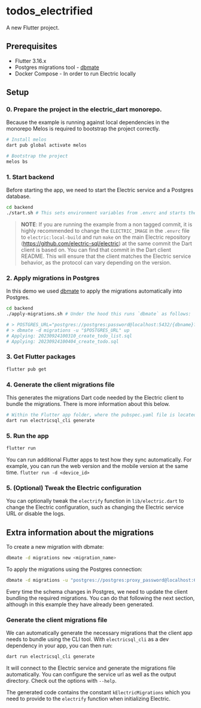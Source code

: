 # todos_electrified

A new Flutter project.

## Prerequisites

* Flutter 3.16.x
* Postgres migrations tool - [dbmate](https://github.com/amacneil/dbmate/releases)
* Docker Compose - In order to run Electric locally


## Setup

### 0. Prepare the project in the electric_dart monorepo.

Because the example is running against local dependencies in the monorepo Melos is required to bootstrap the project correctly.

```sh
# Install melos
dart pub global activate melos

# Bootstrap the project
melos bs
```

### 1. Start backend

Before starting the app, we need to start the Electric service and a Postgres database.


```sh
cd backend
./start.sh # This sets environment variables from .envrc and starts the docker-compose
```

> **NOTE**: If you are running the example from a non tagged commit, it is highly recommended to change the `ELECTRIC_IMAGE` in the `.envrc` file to `electric:local-build` and run `make` on the main Electric repository (https://github.com/electric-sql/electric) at the same commit the Dart client is based on. You can find that commit in the Dart client README. This will ensure that the client matches the Electric service behavior, as the protocol can vary depending on the version.

### 2. Apply migrations in Postgres

In this demo we used [dbmate](https://github.com/amacneil/dbmate) to apply the migrations automatically into Postgres.

```sh
cd backend
./apply-migrations.sh # Under the hood this runs `dbmate` as follows:

# > POSTGRES_URL="postgres://postgres:password@localhost:5432/{dbname}?sslmode=disable"
# > dbmate -d migrations -u "$POSTGRES_URL" up
# Applying: 20230924100310_create_todo_list.sql
# Applying: 20230924100404_create_todo.sql
```

### 3. Get Flutter packages
    
```sh
flutter pub get
```

### 4. Generate the client migrations file

This generates the migrations Dart code needed by the Electric client to bundle the migrations. There is more information about this below.

```sh
# Within the Flutter app folder, where the pubspec.yaml file is located.
dart run electricsql_cli generate
```

### 5. Run the app

```sh
flutter run
```

You can run additional Flutter apps to test how they sync automatically. For example, you can run the web version and the mobile version at the same time. `flutter run -d <device_id>`

### 5. (Optional) Tweak the Electric configuration

You can optionally tweak the `electrify` function in `lib/electric.dart` to change the Electric configuration, such as changing the Electric service URL or disable the logs.

## Extra information about the migrations

To create a new migration with dbmate:
```sh
dbmate -d migrations new <migration_name>
```

To apply the migrations using the Postgres connection:
```sh
dbmate -d migrations -u "postgres://postgres:proxy_password@localhost:65432/todos-electrified?sslmode=disable" up
```

Every time the schema changes in Postgres, we need to update the client bundling the required migrations. You can do that following the next section, although in this example they have already been generated.

### Generate the client migrations file

We can automatically generate the necessary migrations that the client app needs to bundle using the CLI tool.
With `electricsql_cli` as a dev dependency in your app, you can then run: 

```sh
dart run electricsql_cli generate
```

It will connect to the Electric service and generate the migrations file automatically. You can configure the service url
as well as the output directory. Check out the options with `--help`.

The generated code contains the constant `kElectricMigrations` which you need to provide to the `electrify` function when initializing Electric.
